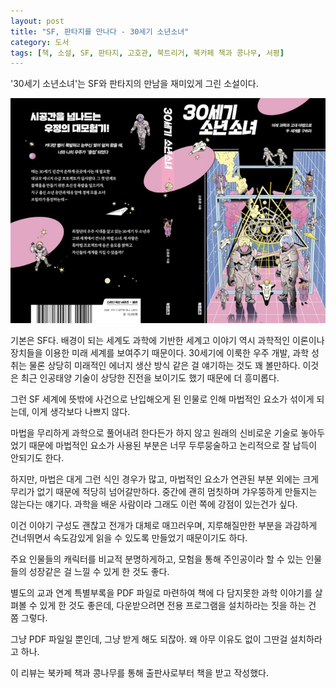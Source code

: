 ```yaml
---
layout: post
title: "SF, 판타지를 만나다 - 30세기 소년소녀"
category: 도서
tags: [책, 소설, SF, 판타지, 고호관, 북트리거, 북카페 책과 콩나무, 서평]
---
```


'30세기 소년소녀'는
SF와 판타지의 만남을 재미있게 그린 소설이다.

![표지](/images/30th-century-boys-and-girls-book-h480.jpg)

기본은 SF다.
배경이 되는 세계도 과학에 기반한 세계고
이야기 역시 과학적인 이론이나 장치들을 이용한 미래 세계를 보여주기 때문이다.
30세기에 이룩한 우주 개발, 과학 성취는 물론
상당히 미래적인 에너지 생산 방식 같은 걸 얘기하는 것도 꽤 볼만하다.
이것은 최근 인공태양 기술이 상당한 진전을 보이기도 했기 때문에 더 흥미롭다.

그런 SF 세계에 뜻밖에 사건으로 난입해오게 된 인물로 인해 마법적인 요소가 섞이게 되는데,
이게 생각보다 나쁘지 않다.

마법을 무리하게 과학으로 풀어내려 한다든가 하지 않고
원래의 신비로운 기술로 놓아두었기 때문에
마법적인 요소가 사용된 부분은 너무 두루뭉술하고 논리적으로 잘 납득이 안되기도 한다.

<!--
설마 마법세계가 끊임없이 초신성폭발이 일어나는 세계일리는 없지 않은가.
초신성 폭발이 마법을 쓸 수 있는 조건을 충족한다면,
보통의 상태에서도 미약하게나마 마법을 쓸 수 있어야 한다.
이미 우주에는 여러가지 힘과 파장, 원소들이 있기 때문이다.
-->

하지만, 마법은 대게 그런 식인 경우가 많고,
마법적인 요소가 연관된 부분 외에는 크게 무리가 없기 때문에
적당히 넘어갈만하다.
중간에 괜히 멈칫하며 갸우뚱하게 만들지는 않는다는 얘기다.
과학을 배운 사람이라 그래도 이런 쪽에 강점이 있는건가 싶다.

이건 이야기 구성도 괜찮고 전개가 대체로 매끄러우며,
지루해질만한 부분을 과감하게 건너뛰면서 속도감있게 읽을 수 있도록 만들었기 때문이기도 하다.

주요 인물들의 캐릭터를 비교적 분명하게하고,
모험을 통해 주인공이라 할 수 있는 인물들의 성장같은 걸 느낄 수 있게 한 것도 좋다.

별도의 교과 연계 특별부록을 PDF 파일로 마련하여
책에 다 담지못한 과학 이야기를 살펴볼 수 있게 한 것도 좋은데,
다운받으려면 전용 프로그램을 설치하라는 짓을 하는 건 쫌 그렇다.

<!--
http://m.site.naver.com/1aoa5
-->

그냥 PDF 파일일 뿐인데, 그냥 받게 해도 되잖아.
왜 아무 이유도 없이 그딴걸 설치하라고 하나.



<div class="im im-info">
이 리뷰는 북카페 책과 콩나무를 통해 출판사로부터 책을 받고 작성했다.
</div>

